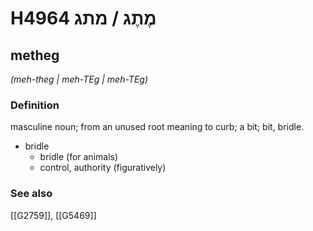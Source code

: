 # H4964 מֶתֶג / מתג

## metheg

_(meh-theg | meh-TEɡ | meh-TEɡ)_

### Definition

masculine noun; from an unused root meaning to curb; a bit; bit, bridle.

- bridle
    - bridle (for animals)
    - control, authority (figuratively)
### See also

[[G2759]], [[G5469]]

